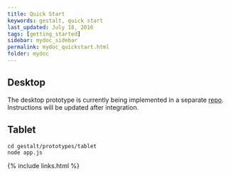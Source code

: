 ```yaml
---
title: Quick Start
keywords: gestalt, quick start
last_updated: July 18, 2016
tags: [getting_started]
sidebar: mydoc_sidebar
permalink: mydoc_quickstart.html
folder: mydoc
---
```


## Desktop

The desktop prototype is currently being implemented in a separate [repo](https://github.com/tiffanyj41/adp). Instructions will be updated after integration.

## Tablet

```
cd gestalt/prototypes/tablet
node app.js
```

{% include links.html %}